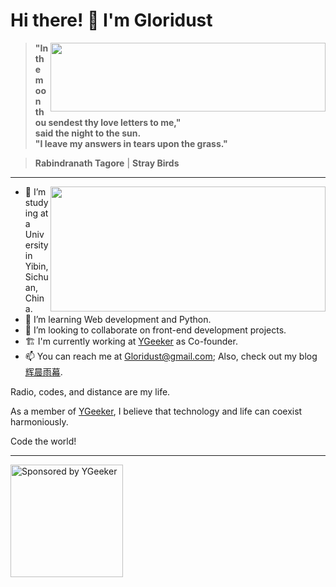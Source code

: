 # Hi there! 👋 I'm Gloridust

<div>

 <img src="https://github-readme-stats.vercel.app/api?username=Gloridust&show_icons=true&hide_title=true&hide=contribs&include_all_commits=true&bg_color=4EBFFE,63C862,FFCA3D&title_color=f3f3f3&text_color=f3f3f3" height="110" width="440" align="right">

> **"In the moon thou sendest thy love letters to me,"**  
> **said the night to the sun.**  
> **"I leave my answers in tears upon the grass."**  

> **Rabindranath Tagore** | **Stray Birds**  

</div>

<hr/>

<div>

<img src="https://github-readme-stats.vercel.app/api/top-langs/?username=Gloridust&hide=&hide_progress=true&langs_count=8&layout=compact&bg_color=4EBFFE,63C862,FFCA3D&title_color=f3f3f3&text_color=f3f3f3" height="200" width="440" align="right">

- 🔭 I’m studying at a University in Yibin, Sichuan, China.
- 🌱 I’m learning Web development and Python.
- 👯 I’m looking to collaborate on front-end development projects.
- 🏗️ I'm currently working at [YGeeker](https://ygeeker.com) as Co-founder.
- 📫 You can reach me at <Gloridust@gmail.com>; Also, check out my blog [辉晨雨幕](https://gloridust.xyz).

Radio, codes, and distance are my life.

As a member of [YGeeker](https://github.com/ygeeker), I believe that technology and life can coexist harmoniously.

Code the world!

</div>

* * *

<a href="https://www.ygeeker.com">
  <img width="180" alt="Sponsored by YGeeker" src="https://www.ygeeker.com/badge/sponsor.png">
</a >
